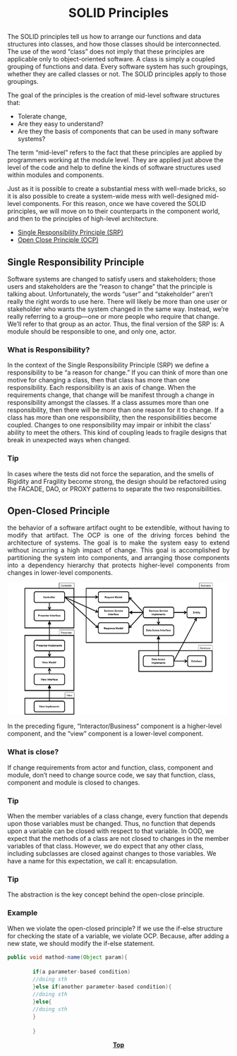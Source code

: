 # <p align="center">SOLID Principles</p>

<p align="justify">

The SOLID principles tell us how to arrange our functions and data structures into classes, and how those classes should
be interconnected. The use of the word “class” does not imply that these principles are applicable only to
object-oriented software. A class is simply a coupled grouping of functions and data. Every software system has such
groupings, whether they are called classes or not. The SOLID principles apply to those groupings.

</p>

<p align="justify">

The goal of the principles is the creation of mid-level software structures that:

* Tolerate change,
* Are they easy to understand?
* Are they the basis of components that can be used in many software systems?

</p>

<p align="justify">

The term “mid-level” refers to the fact that these principles are applied by programmers working at the module level.
They are applied just above the level of the code and help to define the kinds of software structures used within
modules and components.

</p>

<p align="justify">

Just as it is possible to create a substantial mess with well-made bricks, so it is also possible to create a
system-wide mess with well-designed mid-level components. For this reason, once we have covered the SOLID principles, we
will move on to their counterparts in the component world, and then to the principles of high-level architecture.

</p>

* [Single Responsibility Principle (SRP)](#single-responsibility-principle)
* [Open Close Principle (OCP)](#open-closed-principle)

## Single Responsibility Principle

<p align="justify">

Software systems are changed to satisfy users and stakeholders; those users and stakeholders are the “reason to change”
that the principle is talking about.
Unfortunately, the words “user” and “stakeholder” aren’t really the right words to use here. There will likely be more
than one user or stakeholder who wants the system changed in the same way. Instead, we’re really referring to a
group—one or more people who require that change. We’ll refer to that group as an actor.
Thus, the final version of the SRP is: A module should be responsible to one, and only one, actor.
</p>

### What is Responsibility?

<p align="justify">

In the context of the Single Responsibility Principle (SRP) we define a responsibility to be “a reason for change.” If
you can think of more than one motive for changing a class, then that class has more than one responsibility.
Each responsibility is an axis of change. When the requirements change, that change will be manifest through a change in
responsibility amongst the classes. If a class assumes more than one responsibility, then there will be more than one
reason for it to change.
If a class has more than one responsibility, then the responsibilities become coupled. Changes to one responsibility may
impair or inhibit the class’ ability to meet the others. This kind of coupling leads to fragile designs that break in
unexpected ways when changed.

</p>

### Tip

<p align="justify">

In cases where the tests did not force the separation, and the smells of Rigidity and Fragility become strong, the
design should be refactored using the FACADE, DAO, or PROXY patterns to separate the two responsibilities.

</p>

## Open-Closed Principle

<p align="justify">
the behavior of a software artifact ought to be extendible, without having to modify that artifact.
The OCP is one of the driving forces behind the architecture of systems. The goal is to make the system easy to extend without incurring a high impact of change. This goal is accomplished by partitioning the system into components, and arranging those components into a dependency hierarchy that protects higher-level components from changes in lower-level components.

</p>


<p align="center">

<img src="image/ocp.png" width="500" height="300" />

</p>

<p align="justify">

In the preceding figure, “Interactor/Business” component is a higher-level component, and the “view” component is a lower-level
component.

</p>

### What is close?

<p align="justify">

If change requirements from actor and function, class, component and module, don’t need to change source code, we say
that function, class, component and module is closed to changes.

</p>

### Tip

<p align="justify">

When the member variables of a class change, every function that depends upon those
variables must be changed. Thus, no function that depends upon a variable can be closed
with respect to that variable.
In OOD, we expect that the methods of a class are not closed to changes in the member
variables of that class. However, we do expect that any other class, including subclasses
are closed against changes to those variables. We have a name for this expectation,
we call it: encapsulation.

</p>

### Tip

<p align="justify">

The abstraction is the key concept behind the open-close principle.

</p>

### Example

<p align="justify">

When we violate the open-closed principle?
If we use the if-else structure for checking the state of a variable, we violate OCP. Because, after adding a new state,
we should modify the if-else statement.

</p>

```java
public void mathod-name(Object param){

        if(a parameter-based condition)
        //doing sth
        }else if(another parameter-based condition){
        //doing sth
        }else{
        //doing sth
        }

        }


```

**<p align="center"> [Top](#SOLID-Principles) </p>**


